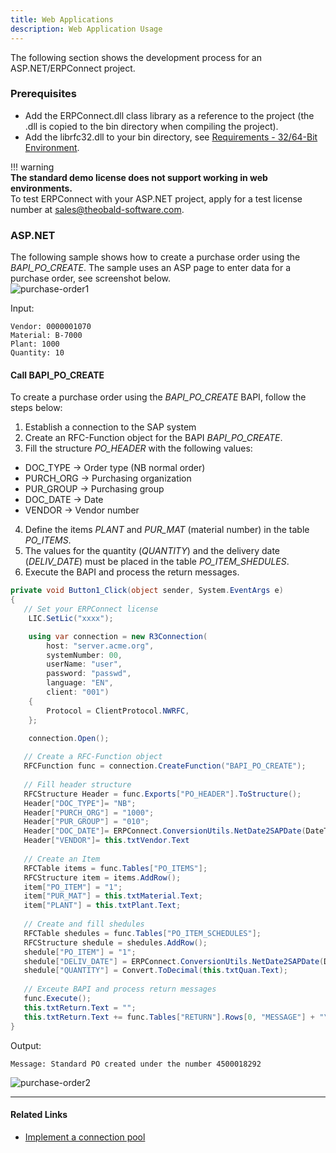 ```yaml
---
title: Web Applications
description: Web Application Usage
---
```


The following section shows the development process for an ASP.NET/ERPConnect project.

### Prerequisites

- Add the ERPConnect.dll class library as a reference to the project (the .dll is copied to the bin directory when compiling the project). 
- Add the librfc32.dll to your bin directory, see [Requirements - 32/64-Bit Environment](../introduction/requirements.md#3264-bit-environment). 

!!! warning  
	**The standard demo license does not support working in web environments.**<br>
    To test ERPConnect with your ASP.NET project, apply for a test license number at [sales@theobald-software.com](mailto:sales@theobald-software.com).

### ASP.NET

The following sample shows how to create a purchase order using the *BAPI_PO_CREATE*.
The sample uses an ASP page to enter data for a purchase order, see screenshot below. <br>
![purchase-order1](site:assets/images/erpconnect/documentation/Create-Purchase-Order-IE.png)

Input:
```
Vendor: 0000001070
Material: B-7000
Plant: 1000
Quantity: 10
```

#### Call BAPI_PO_CREATE 

To create a purchase order using the *BAPI_PO_CREATE* BAPI, follow the steps below:

1. Establish a connection to the SAP system 
2. Create an RFC-Function object for the BAPI *BAPI_PO_CREATE*.
3. Fill the structure *PO_HEADER* with the following values: 
- DOC_TYPE -> Order type (NB normal order)
- PURCH_ORG -> Purchasing organization
- PUR_GROUP -> Purchasing group
- DOC_DATE -> Date 
- VENDOR -> Vendor number
4. Define the items *PLANT* and *PUR_MAT* (material number) in the table *PO_ITEMS*. <br>
5. The values for the quantity (*QUANTITY*) and the delivery date (*DELIV_DATE*) must be placed in the table *PO_ITEM_SHEDULES*.
6. Execute the BAPI and process the return messages.

```csharp linenums="1" title="BAPI_PO_CREATE & Table PO_ITEMS"
private void Button1_Click(object sender, System.EventArgs e)
{
   // Set your ERPConnect license
	LIC.SetLic("xxxx");

	using var connection = new R3Connection(
		host: "server.acme.org",
		systemNumber: 00,
		userName: "user",
		password: "passwd",
		language: "EN",
		client: "001")
	{
		Protocol = ClientProtocol.NWRFC,
	};

	connection.Open();
   
   // Create a RFC-Function object
   RFCFunction func = connection.CreateFunction("BAPI_PO_CREATE");
   
   // Fill header structure
   RFCStructure Header = func.Exports["PO_HEADER"].ToStructure();
   Header["DOC_TYPE"]= "NB";
   Header["PURCH_ORG"] = "1000";
   Header["PUR_GROUP"] = "010";
   Header["DOC_DATE"]= ERPConnect.ConversionUtils.NetDate2SAPDate(DateTime.Now);
   Header["VENDOR"]= this.txtVendor.Text
 
   // Create an Item
   RFCTable items = func.Tables["PO_ITEMS"];
   RFCStructure item = items.AddRow();
   item["PO_ITEM"] = "1";
   item["PUR_MAT"] = this.txtMaterial.Text;
   item["PLANT"] = this.txtPlant.Text;
  
   // Create and fill shedules
   RFCTable shedules = func.Tables["PO_ITEM_SCHEDULES"];
   RFCStructure shedule = shedules.AddRow();
   shedule["PO_ITEM"] = "1";
   shedule["DELIV_DATE"] = ERPConnect.ConversionUtils.NetDate2SAPDate(DateTime.Now);
   shedule["QUANTITY"] = Convert.ToDecimal(this.txtQuan.Text);
 
   // Exceute BAPI and process return messages
   func.Execute();
   this.txtReturn.Text = "";
   this.txtReturn.Text += func.Tables["RETURN"].Rows[0, "MESSAGE"] + "\r\n";
}
```

Output:

```
Message: Standard PO created under the number 4500018292
```

![purchase-order2](site:assets/images/erpconnect/documentation/create-purchase-order-ie_02.png)
  
****
#### Related Links
- [Implement a connection pool](../../samples/implement-a-connection-pool.md)
